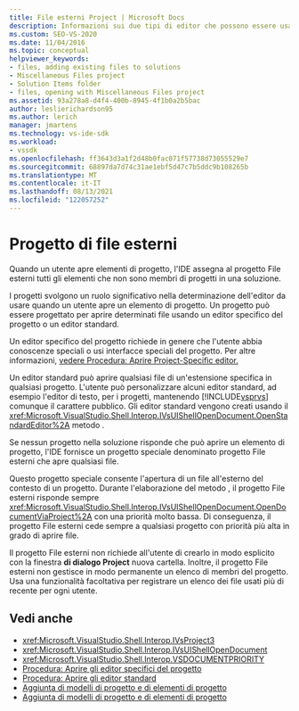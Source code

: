 ```yaml
---
title: File esterni Project | Microsoft Docs
description: Informazioni sui due tipi di editor che possono essere usati per aprire file in un progetto Visual Studio e sul ruolo del progetto per determinare quale editor usare.
ms.custom: SEO-VS-2020
ms.date: 11/04/2016
ms.topic: conceptual
helpviewer_keywords:
- files, adding existing files to solutions
- Miscellaneous Files project
- Solution Items folder
- files, opening with Miscellaneous Files project
ms.assetid: 93a278a8-d4f4-400b-8945-4f1b0a2b5bac
author: leslierichardson95
ms.author: lerich
manager: jmartens
ms.technology: vs-ide-sdk
ms.workload:
- vssdk
ms.openlocfilehash: ff3643d3a1f2d48b0fac071f57738d73055529e7
ms.sourcegitcommit: 68897da7d74c31ae1ebf5d47c7b5ddc9b108265b
ms.translationtype: MT
ms.contentlocale: it-IT
ms.lasthandoff: 08/13/2021
ms.locfileid: "122057252"
---
```

# <a name="miscellaneous-files-project"></a>Progetto di file esterni
Quando un utente apre elementi di progetto, l'IDE assegna al progetto File esterni tutti gli elementi che non sono membri di progetti in una soluzione.

 I progetti svolgono un ruolo significativo nella determinazione dell'editor da usare quando un utente apre un elemento di progetto. Un progetto può essere progettato per aprire determinati file usando un editor specifico del progetto o un editor standard.

 Un editor specifico del progetto richiede in genere che l'utente abbia conoscenze speciali o usi interfacce speciali del progetto. Per altre informazioni, [vedere Procedura: Aprire Project-Specific editor.](../../extensibility/how-to-open-project-specific-editors.md)

 Un editor standard può aprire qualsiasi file di un'estensione specifica in qualsiasi progetto. L'utente può personalizzare alcuni editor standard, ad esempio l'editor di testo, per i progetti, mantenendo [!INCLUDE[vsprvs](../../code-quality/includes/vsprvs_md.md)] comunque il carattere pubblico. Gli editor standard vengono creati usando il <xref:Microsoft.VisualStudio.Shell.Interop.IVsUIShellOpenDocument.OpenStandardEditor%2A> metodo .

 Se nessun progetto nella soluzione risponde che può aprire un elemento di progetto, l'IDE fornisce un progetto speciale denominato progetto File esterni che apre qualsiasi file.

 Questo progetto speciale consente l'apertura di un file all'esterno del contesto di un progetto. Durante l'elaborazione del metodo , il progetto File esterni risponde sempre <xref:Microsoft.VisualStudio.Shell.Interop.IVsUIShellOpenDocument.OpenDocumentViaProject%2A> con una priorità molto bassa. Di conseguenza, il progetto File esterni cede sempre a qualsiasi progetto con priorità più alta in grado di aprire file.

 Il progetto File esterni non richiede all'utente di crearlo in modo esplicito con la finestra **di dialogo Project** nuova cartella. Inoltre, il progetto File esterni non gestisce in modo permanente un elenco di membri del progetto. Usa una funzionalità facoltativa per registrare un elenco dei file usati più di recente per ogni utente.

## <a name="see-also"></a>Vedi anche
- <xref:Microsoft.VisualStudio.Shell.Interop.IVsProject3>
- <xref:Microsoft.VisualStudio.Shell.Interop.IVsUIShellOpenDocument>
- <xref:Microsoft.VisualStudio.Shell.Interop.VSDOCUMENTPRIORITY>
- [Procedura: Aprire gli editor specifici del progetto](../../extensibility/how-to-open-project-specific-editors.md)
- [Procedura: Aprire gli editor standard](../../extensibility/how-to-open-standard-editors.md)
- [Aggiunta di modelli di progetto e di elementi di progetto](../../extensibility/internals/adding-project-and-project-item-templates.md)
- [Aggiunta di modelli di progetto e di elementi di progetto](../../extensibility/internals/adding-project-and-project-item-templates.md)
